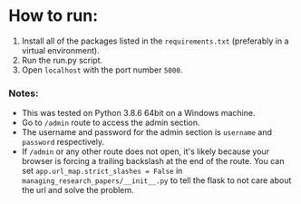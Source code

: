 # How to run:
1. Install all of the packages listed in the `requirements.txt` (preferably in a virtual environment).
2. Run the run.py script.
3. Open `localhost` with the port number `5000`.


### Notes:
* This was tested on Python 3.8.6 64bit on a Windows machine.
* Go to `/admin` route to access the admin section.
* The username and password for the admin section is `username` and `password` respectively.
* If `/admin` or any other route does not open, it's likely because your browser is forcing a trailing backslash
at the end of the route. You can set `app.url_map.strict_slashes = False` in  `managing_research_papers/__init__.py`
to tell the flask to not care about the url and solve the problem.

